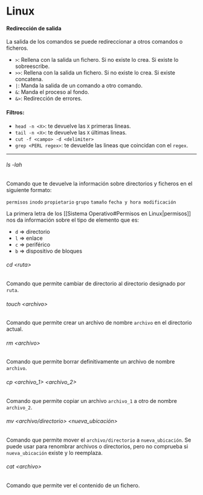 # Linux
#### Redirección de salida
La salida de los comandos se puede redireccionar a otros comandos o ficheros.

- `>`: Rellena con la salida un fichero. Si no existe lo crea. Si existe lo sobreescribe.
- `>>`: Rellena con la salida un fichero. Si no existe lo crea. Si existe concatena.
- `|`: Manda la salida de un comando a otro comando.
- `&`:  Manda el proceso al fondo.
- `&>`: Redirección de errores.
#### Filtros:
- `head -n <X>`: te devuelve las `X` primeras lineas.
- `tail -n <X>`: te devuelve las `X` últimas lineas.
- `cut -f <campo> -d <delimiter>`
- `grep <PERL regex>`: te devuelde las lineas que coincidan con el `regex`. 
___
###### ls -lah
Comando que te devuelve la información sobre directorios y ficheros en el siguiente formato:

`permisos` `inodo` `propietario` `grupo` `tamaño` `fecha y hora modificación`

La primera letra de los [[Sistema Operativo#Permisos en Linux|permisos]] nos da información sobre el tipo de elemento que es:
- `d` => directorio
- `l` => enlace
- `c` => periférico
- `b` => dispositivo de bloques 

###### cd &lt;ruta&gt;
Comando que permite cambiar de directorio al directorio designado por `ruta`.

###### touch &lt;archivo&gt;
Comando que permite crear un archivo de nombre `archivo` en el directorio actual.

###### rm &lt;archivo&gt;
Comando que permite borrar definitivamente un archivo de nombre `archivo`.

###### cp &lt;archivo_1&gt; &lt;archivo_2&gt;
Comando que permite copiar un archivo `archivo_1` a otro de nombre `archivo_2`.

###### mv &lt;archivo/directorio&gt; &lt;nueva_ubicación&gt;
Comando que permite mover el `archivo/directorio` a `nueva_ubicación`.
Se puede usar para renombrar archivos o directorios, pero no comprueba si `nueva_ubicación` existe y lo reemplaza.

###### cat &lt;archivo&gt;
Comando que permite ver el contenido de un fichero.

